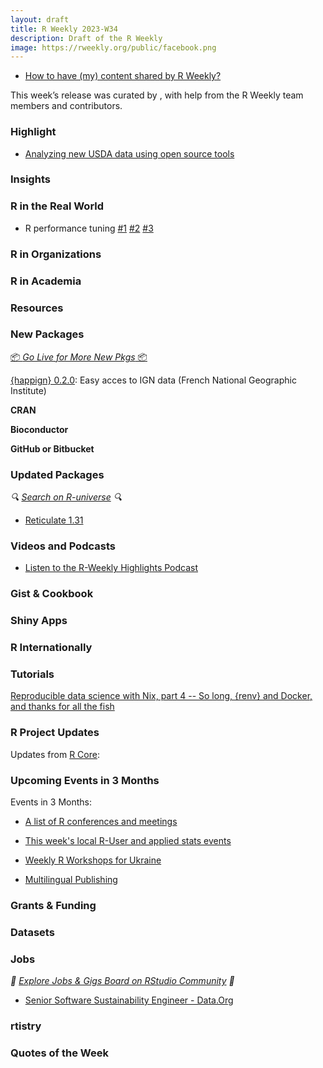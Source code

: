 ```yaml
---
layout: draft
title: R Weekly 2023-W34
description: Draft of the R Weekly
image: https://rweekly.org/public/facebook.png
---
```



+ [How to have (my) content shared by R Weekly?](https://github.com/rweekly/rweekly.org#how-to-have-my-content-shared-by-r-weekly)

This week’s release was curated by [](), with help from the R Weekly team members and contributors.


### Highlight

+ [Analyzing new USDA data using open source tools](https://blog.ketchbrookanalytics.com/posts/2023-08-09-geoparquet-for-usda-crop-maps/geoparquet-for-usda-crop-maps)

### Insights



### R in the Real World

* R performance tuning [#1](https://chainsawriot.com/postmannheim/2023/08/12/performance1.html) [#2](https://chainsawriot.com/postmannheim/2023/08/14/performance2.html) [#3](https://chainsawriot.com/postmannheim/2023/08/15/performance3.html)

### R in Organizations



### R in Academia



### Resources



### New Packages

<p class="added-hostname"><a href="https://rweekly.org/live" target="_blank" class="externalLink">📦 <i>Go Live for More New Pkgs</i> 📦</a></p>

 [{happign} 0.2.0](https://cran.r-project.org/package=happign): Easy acces to IGN data (French National Geographic Institute)



**CRAN**



**Bioconductor**



**GitHub or Bitbucket**



### Updated Packages

<i>🔍 [Search on R-universe](https://r-universe.dev/search/) 🔍</i>

+ [Reticulate 1.31](https://posit.co/blog/reticulate-1-31/)

### Videos and Podcasts

+ [Listen to the R-Weekly Highlights Podcast](https://rweekly.fireside.fm/)


### Gist & Cookbook



### Shiny Apps



### R Internationally



### Tutorials

[Reproducible data science with Nix, part 4 -- So long, {renv} and Docker, and thanks for all the fish](https://www.brodrigues.co/blog/2023-08-12-nix_for_r_part4/)

<!--<div class="post-more-begin></div><div class="post-more-end"></div>-->

### R Project Updates

Updates from [R Core](http://developer.r-project.org/blosxom.cgi/R-devel/NEWS):


### Upcoming Events in 3 Months

Events in 3 Months:

+ [A list of R conferences and meetings](https://jumpingrivers.github.io/meetingsR/events.html)

+ [This week's local R-User and applied stats events](https://community.rstudio.com/c/irl)

+ [Weekly R Workshops for Ukraine](https://sites.google.com/view/dariia-mykhailyshyna/main/r-workshops-for-ukraine)

+ [Multilingual Publishing](https://ropensci.org/commcalls/nov2023-multilingual/)

### Grants & Funding


### Datasets


### Jobs

<i>💼 [Explore Jobs & Gigs Board on RStudio Community](https://community.rstudio.com/c/jobs/) 💼</i>

+ [Senior Software Sustainability Engineer - Data.Org](https://data.org/careers/senior-software-sustainability-engineer/)

### rtistry


### Quotes of the Week
